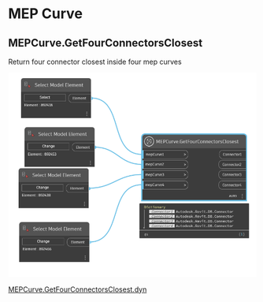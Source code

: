 # MEP Curve



## MEPCurve.GetFourConnectorsClosest

Return four connector closest inside four mep curves

![](dyn/pic/MEPCurve.GetFourConnectorsClosest.png)

[MEPCurve.GetFourConnectorsClosest.dyn](https://github.com/chuongmep/OpenMEP/blob/dev/docs/OpenMEPPage/dyn/MEPCurve.GetFourConnectorsClosest.dyn)